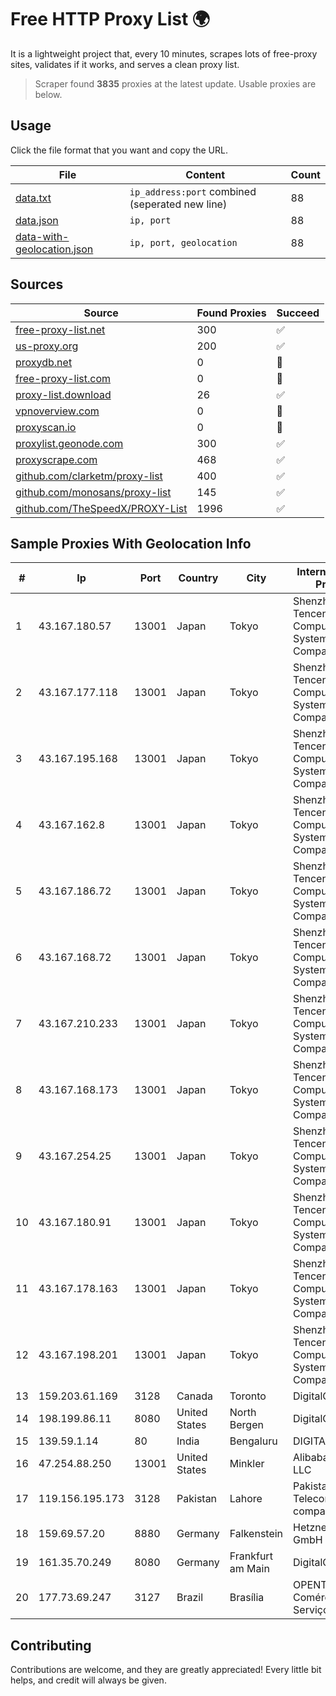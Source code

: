 
# Free HTTP Proxy List 🌍

It is a lightweight project that, every 10 minutes, scrapes lots of free-proxy sites, validates if it works, and serves a clean proxy list.


> Scraper found **3835** proxies at the latest update. Usable proxies are below.

## Usage

Click the file format that you want and copy the URL.


|File|Content|Count|
|----|-------|-----|
|[data.txt](https://raw.githubusercontent.com/themiralay/Proxy-List-World/master/data.txt)|`ip_address:port` combined (seperated new line)|88|
|[data.json](https://raw.githubusercontent.com/themiralay/Proxy-List-World/master/data.json)|`ip, port`|88|
|[data-with-geolocation.json](https://raw.githubusercontent.com/themiralay/Proxy-List-World/master/data-with-geolocation.json)|`ip, port, geolocation`|88|

## Sources

|Source|Found Proxies|Succeed|
|------|-------------|-------|
|[free-proxy-list.net](https://free-proxy-list.net)|300|✅|
|[us-proxy.org](https://www.us-proxy.org)|200|✅|
|[proxydb.net](http://proxydb.net)|0|🚫|
|[free-proxy-list.com](https://free-proxy-list.com/?page=&port=&type%5B%5D=http&type%5B%5D=https&up_time=0&search=Search)|0|🚫|
|[proxy-list.download](https://www.proxy-list.download/HTTP)|26|✅|
|[vpnoverview.com](https://vpnoverview.com/privacy/anonymous-browsing/free-proxy-servers)|0|🚫|
|[proxyscan.io](https://www.proxyscan.io)|0|🚫|
|[proxylist.geonode.com](https://proxylist.geonode.com/api/proxy-list?limit=300&page=1&sort_by=lastChecked&sort_type=desc&protocols=http,https)|300|✅|
|[proxyscrape.com](https://api.proxyscrape.com/v2/?request=displayproxies&protocol=http&timeout=10000&country=all&ssl=all&anonymity=all)|468|✅|
|[github.com/clarketm/proxy-list](https://raw.githubusercontent.com/clarketm/proxy-list/master/proxy-list-raw.txt)|400|✅|
|[github.com/monosans/proxy-list](https://raw.githubusercontent.com/monosans/proxy-list/main/proxies/http.txt)|145|✅|
|[github.com/TheSpeedX/PROXY-List](https://raw.githubusercontent.com/TheSpeedX/PROXY-List/master/http.txt)|1996|✅|


## Sample Proxies With Geolocation Info

|#|Ip|Port|Country|City|Internet Service Provider|
|-|--|----|-------|----|-------------------------|
|1|43.167.180.57|13001|Japan|Tokyo|Shenzhen Tencent Computer Systems Company Limited|
|2|43.167.177.118|13001|Japan|Tokyo|Shenzhen Tencent Computer Systems Company Limited|
|3|43.167.195.168|13001|Japan|Tokyo|Shenzhen Tencent Computer Systems Company Limited|
|4|43.167.162.8|13001|Japan|Tokyo|Shenzhen Tencent Computer Systems Company Limited|
|5|43.167.186.72|13001|Japan|Tokyo|Shenzhen Tencent Computer Systems Company Limited|
|6|43.167.168.72|13001|Japan|Tokyo|Shenzhen Tencent Computer Systems Company Limited|
|7|43.167.210.233|13001|Japan|Tokyo|Shenzhen Tencent Computer Systems Company Limited|
|8|43.167.168.173|13001|Japan|Tokyo|Shenzhen Tencent Computer Systems Company Limited|
|9|43.167.254.25|13001|Japan|Tokyo|Shenzhen Tencent Computer Systems Company Limited|
|10|43.167.180.91|13001|Japan|Tokyo|Shenzhen Tencent Computer Systems Company Limited|
|11|43.167.178.163|13001|Japan|Tokyo|Shenzhen Tencent Computer Systems Company Limited|
|12|43.167.198.201|13001|Japan|Tokyo|Shenzhen Tencent Computer Systems Company Limited|
|13|159.203.61.169|3128|Canada|Toronto|DigitalOcean, LLC|
|14|198.199.86.11|8080|United States|North Bergen|DigitalOcean, LLC|
|15|139.59.1.14|80|India|Bengaluru|DIGITALOCEAN|
|16|47.254.88.250|13001|United States|Minkler|Alibaba Cloud LLC|
|17|119.156.195.173|3128|Pakistan|Lahore|Pakistan Telecommuication company limited|
|18|159.69.57.20|8880|Germany|Falkenstein|Hetzner Online GmbH|
|19|161.35.70.249|8080|Germany|Frankfurt am Main|DigitalOcean, LLC|
|20|177.73.69.247|3127|Brazil|Brasília|OPENTEL Comércio e Serviços Ltda|



## Contributing

Contributions are welcome, and they are greatly appreciated! Every
little bit helps, and credit will always be given.

